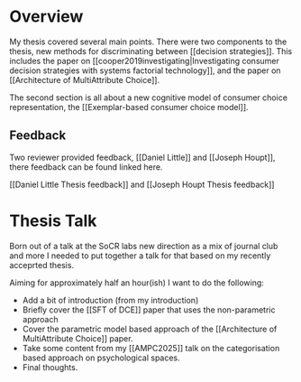 # Overview

My thesis covered several main points. There were two components to the thesis, new methods for discriminating between [[decision strategies]]. This includes the paper on [[cooper2019investigating|Investigating consumer decision strategies with systems factorial technology]], and the paper on [[Architecture of MultiAttribute Choice]].

The second section is all about a new cognitive model of consumer choice representation, the [[Exemplar-based consumer choice model]].

## Feedback

Two reviewer provided feedback, [[Daniel Little]] and [[Joseph Houpt]], there feedback can be found linked here.

[[Daniel Little Thesis feedback]] and [[Joseph Houpt Thesis feedback]]

# Thesis Talk

Born out of a talk at the SoCR labs new direction as a mix of journal club and more I needed to put together a talk for that based on my recently acceprted thesis.

Aiming for approximately half an hour(ish) I want to do the following:

- Add a bit of introduction (from my introduction)
- Briefly cover the [[SFT of DCE]] paper that uses the non-parametric approach
- Cover the parametric model based approach of the [[Architecture of MultiAttribute Choice]] paper.
- Take some content from my [[AMPC2025]] talk on the categorisation based approach on psychological spaces.
- Final thoughts.
